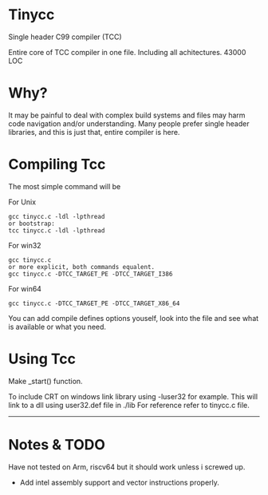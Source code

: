 # Tinycc
Single header C99 compiler (TCC)

Entire core of TCC compiler in one file. Including all achitectures. 43000 LOC

# Why?

It may be painful to deal with complex build systems and files may harm code navigation and/or understanding. 
Many people prefer single header libraries, and this is just that, entire compiler is here. 

# Compiling Tcc 

The most simple command will be

For Unix

```
gcc tinycc.c -ldl -lpthread
or bootstrap:
tcc tinycc.c -ldl -lpthread
```

For win32

```
gcc tinycc.c 
or more explicit, both commands equalent.
gcc tinycc.c -DTCC_TARGET_PE -DTCC_TARGET_I386
```

For win64

```
gcc tinycc.c -DTCC_TARGET_PE -DTCC_TARGET_X86_64
```

You can add compile defines options youself, look into the file and see what is available or what you need.

# Using Tcc

Make _start() function.

To include CRT on windows link library using -luser32 for example. This will link to a dll using user32.def file in ./lib
For reference refer to tinycc.c file. 

------------------------------------------------------------------------
# Notes & TODO
Have not tested on Arm, riscv64 but it should work unless i screwed up.

- Add intel assembly support and vector instructions properly. 

